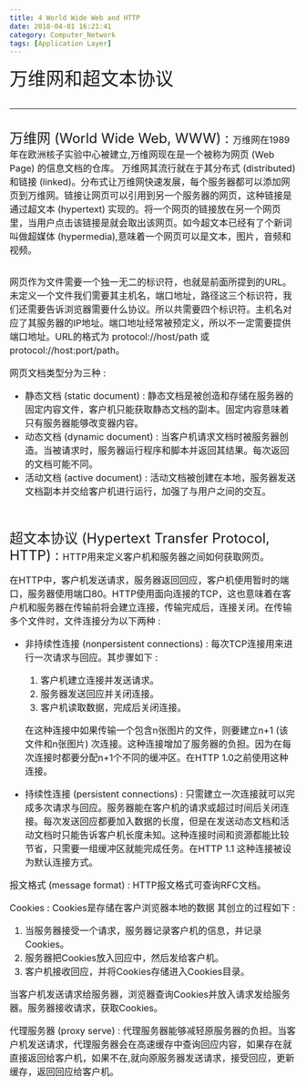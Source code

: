 ```yaml
---
title: 4 World Wide Web and HTTP
date: 2018-04-01 16:21:41
category: Computer_Network
tags: [Application Layer]
---
```

<font size=6>万维网和超文本协议
<!--more-->

---
<font size=5>万维网 (World Wide Web, WWW) : 
<font size=3>万维网在1989年在欧洲核子实验中心被建立,万维网现在是一个被称为网页 (Web Page) 的信息文档的仓库。
万维网其流行就在于其分布式 (distributed) 和链接 (linked)。分布式让万维网快速发展，每个服务器都可以添加网页到万维网。链接让网页可以引用到另一个服务器的网页，这种链接是通过超文本 (hypertext) 实现的。将一个网页的链接放在另一个网页里，当用户点击该链接是就会取出该网页。如今超文本已经有了个新词叫做超媒体 (hypermedia),意味着一个网页可以是文本，图片，音频和视频。

网页作为文件需要一个独一无二的标识符，也就是前面所提到的URL。未定义一个文件我们需要其主机名，端口地址，路径这三个标识符，我们还需要告诉浏览器需要什么协议。所以共需要四个标识符。主机名对应了其服务器的IP地址。端口地址经常被预定义，所以不一定需要提供端口地址。URL的格式为 protocol://host/path 或 protocol://host:port/path。

网页文档类型分为三种 : 
- 静态文档 (static document) : 静态文档是被创造和存储在服务器的固定内容文件，客户机只能获取静态文档的副本。固定内容意味着只有服务器能够改变器内容。
- 动态文档 (dynamic document) : 当客户机请求文档时被服务器创造。当被请求时，服务器运行程序和脚本并返回其结果。每次返回的文档可能不同。
- 活动文档 (active document) : 活动文档被创建在本地，服务器发送文档副本并交给客户机进行运行，加强了与用户之间的交互。
<br/>

<font size=5>超文本协议 (Hypertext Transfer Protocol, HTTP) : 
<font size=3>HTTP用来定义客户机和服务器之间如何获取网页。

在HTTP中，客户机发送请求，服务器返回回应，客户机使用暂时的端口，服务器使用端口80。HTTP使用面向连接的TCP，这也意味着在客户机和服务器在传输前将会建立连接，传输完成后，连接关闭。在传输多个文件时，文件连接分为以下两种 : 
- 非持续性连接 (nonpersistent connections) : 每次TCP连接用来进行一次请求与回应。其步骤如下 : 
    1. 客户机建立连接并发送请求。
    2. 服务器发送回应并关闭连接。
    3. 客户机读取数据，完成后关闭连接。

  在这种连接中如果传输一个包含n张图片的文件，则要建立n+1 (该文件和n张图片) 次连接。这种连接增加了服务器的负担。因为在每次连接时都要分配n+1个不同的缓冲区。在HTTP 1.0之前使用这种连接。
- 持续性连接 (persistent connections) : 只需建立一次连接就可以完成多次请求与回应。服务器能在客户机的请求或超过时间后关闭连接。每次发送回应都要加入数据的长度，但是在发送动态文档和活动文档时只能告诉客户机长度未知。这种连接时间和资源都能比较节省，只需要一组缓冲区就能完成任务。在HTTP 1.1 这种连接被设为默认连接方式。

报文格式 (message format) : HTTP报文格式可查询RFC文档。

Cookies : Cookies是存储在客户浏览器本地的数据
其创立的过程如下 : 
1. 当服务器接受一个请求，服务器记录客户机的信息，并记录Cookies。
2. 服务器把Cookies放入回应中，然后发给客户机。
3. 客户机接收回应，并将Cookies存储进入Cookies目录。

当客户机发送请求给服务器，浏览器查询Cookies并放入请求发给服务器。服务器接收请求，获取Cookies。

代理服务器 (proxy serve) : 代理服务器能够减轻原服务器的负担。当客户机发送请求，代理服务器会在高速缓存中查询回应内容，如果存在就直接返回给客户机，如果不在,就向原服务器发送请求，接受回应，更新缓存，返回回应给客户机。
